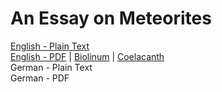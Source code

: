 # An Essay on Meteorites

[English - Plain Text](full-text-english.md)  
[English - PDF](https://cdn.solaranamnesis.com/RPGreg/greg_essay_on_meteorites_1855_english.pdf) | [Biolinum](https://cdn.solaranamnesis.com/RPGreg/greg_essay_on_meteorites_1855_english_biolinum.pdf) | [Coelacanth](https://cdn.solaranamnesis.com/RPGreg/greg_essay_on_meteorites_1855_english_coelacanth.pdf)  
German - Plain Text  
German - PDF  
